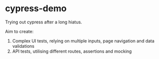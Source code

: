 # cypress-demo

Trying out cypress after a long hiatus. 

Aim to create:

1. Complex UI tests, relying on multiple inputs, page navigation and data validations
2. API tests, utilising different routes, assertions and mocking

